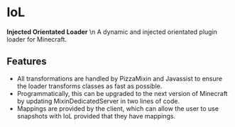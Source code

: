 # IoL
**Injected Orientated Loader** \n
A dynamic and injected orientated plugin loader for Minecraft.
## Features

- All transformations are handled by PizzaMixin and Javassist to ensure the loader transforms classes as fast as possible.
- Programmatically, this can be upgraded to the next version of Minecraft by updating MixinDedicatedServer in two lines of code.
- Mappings are provided by the client, which can allow the user to use snapshots with IoL provided that they have mappings.
